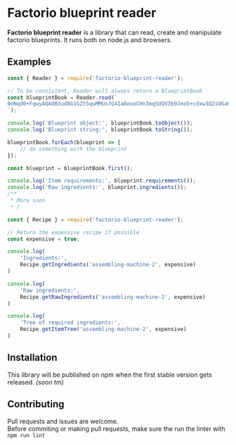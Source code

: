 # Factorio blueprint reader
**Factorio blueprint reader** is a library that can read, create and manipulate factorio blueprints. It runs both on node.js and browsers.

## Examples
```js
const { Reader } = require('factorio-blueprint-reader');

// To be consistent, Reader will always return a BlueprintBook
const blueprintBook = Reader.read(`
0eNqd0+FqwyAQAOB3ud8G1GZt5quMMUx7G4Ia8exoCHn3mqSUQV3b9Jeo5+cdxw3Q2iOGaHwCNYDZd55AfQxA5sdrO52lPiAoMAkdMPDaTTs8hYhEVYraU+hiqlq0CUYGxh/wBEqMnwzQJ5MMLuK86b/80bUYc8DVIqetrax2Ifuho/yk89PPmalyWJ8XOY7shpBPEfeEzaOCbhOSM8dLWv2qJkra23pNXDQGBxNxv1xtC/b2an9rSg9h/n/Nu9VZFpOUBbpZTfNn639fTd9pu+AvarnteUjmwVJ/5pDBL0Zacq9ruRMb3jT55zPpqj52
`);

console.log('Blueprint object:', blueprintBook.toObject());
console.log('Blueprint string:', blueprintBook.toString());

blueprintBook.forEach(blueprint => {
    // do something with the blueprint
});

const blueprint = blueprintBook.first();

console.log('Item requirements:', blueprint.requirements());
console.log('Raw ingredients:', blueprint.ingredients());
/**
 * More soon
 * /
```

```js
const { Recipe } = require('factorio-blueprint-reader');

// Return the expensive recipe if possible
const expensive = true;

console.log(
    'Ingredients:', 
    Recipe.getIngredients('assembling-machine-2', expensive)
)

console.log(
    'Raw ingredients:', 
    Recipe.getRawIngredients('assembling-machine-2', expensive)
)

console.log(
    'Tree of required ingredients:',
    Recipe.getItemTree('assembling-machine-2', expensive)
)

```

## Installation
This library will be published on npm when the first stable version gets released. *(soon tm)*

## Contributing
Pull requests and issues are welcome.  
Before commiting or making pull requests, make sure the run the linter with `npm run lint`